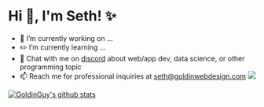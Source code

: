 # Hi 👋, I'm Seth! ✨

- 🔭 I’m currently working on ...
- ✏️ I’m currently learning ...
- 💬 Chat with me on [discord]() about web/app dev, data science, or other programming topic
- 📫 Reach me for professional inquiries at seth@goldinwebdesign.com
<a href="https://www.linkedin.com/in/seth-goldin-a3a46818b/" target="blank"><img src="https://img.shields.io/badge/linkedin-%230077B5.svg?&style=for-the-badge&logo=linkedin&logoColor=white" /></a>

[![GoldinGuy's github stats](https://github-readme-stats.vercel.app/api?username=goldinguy&count_private=true&theme=tokyonight&show_icons=true)](https://github.com/anuraghazra/github-readme-stats)
